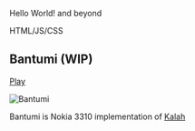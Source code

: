 Hello World! and beyond

HTML/JS/CSS

## Bantumi (WIP)

[Play](https://jonijasper.github.io/web/)

![Bantumi](https://www.alfintechcomputer.com/wp-content/uploads/2022/12/Bantumi.png)

Bantumi is Nokia 3310 implementation of [Kalah](https://en.wikipedia.org/wiki/Kalah)
